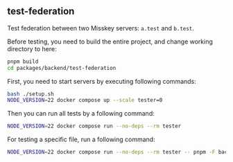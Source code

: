## test-federation
Test federation between two Misskey servers: `a.test` and `b.test`.

Before testing, you need to build the entire project, and change working directory to here:
```sh
pnpm build
cd packages/backend/test-federation
```

First, you need to start servers by executing following commands:
```sh
bash ./setup.sh
NODE_VERSION=22 docker compose up --scale tester=0
```

Then you can run all tests by a following command:
```sh
NODE_VERSION=22 docker compose run --no-deps --rm tester
```

For testing a specific file, run a following command:
```sh
NODE_VERSION=22 docker compose run --no-deps --rm tester -- pnpm -F backend test:fed packages/backend/test-federation/test/user.test.ts
```
